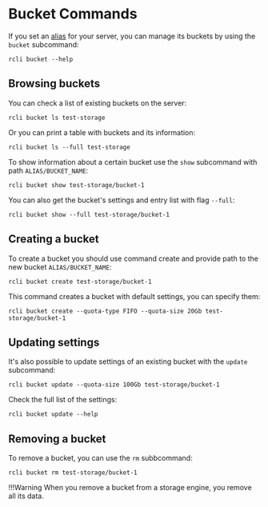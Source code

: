 # Bucket Commands

If you set an [alias](./aliases.md) for your server, you can manage its buckets by using the `bucket` subcommand:

```shell
rcli bucket --help
```

## Browsing buckets

You can check a list of existing buckets on the server:

```shell
rcli bucket ls test-storage
```

Or you can print a table with buckets and its information:

```shell
rcli bucket ls --full test-storage
```

To show information about a certain bucket use the `show` subcommand with path `ALIAS/BUCKET_NAME`:

```shell
rcli bucket show test-storage/bucket-1
```

You can also get the bucket's settings and entry list with flag `--full`:

```shell
rcli bucket show --full test-storage/bucket-1
```

## Creating a bucket

To create a bucket you should use command create and provide path to the new bucket `ALIAS/BUCKET_NAME`:

```shell
rcli bucket create test-storage/bucket-1
```

This command creates a bucket with default settings, you can specify them:

```shell
rcli bucket create --quota-type FIFO --quota-size 20Gb test-storage/bucket-1
```

## Updating settings

It's also possible to update settings of an existing bucket with the `update` subcommand:

```shell
rcli bucket update --quota-size 100Gb test-storage/bucket-1
```

Check the full list of the settings:

```shell
rcli bucket update --help
```

## Removing a bucket

To remove a bucket, you can use the `rm` subbcommand:

```shell
rcli bucket rm test-storage/bucket-1
```

!!!Warning
    When you remove a bucket from a storage engine, you remove all its data.
